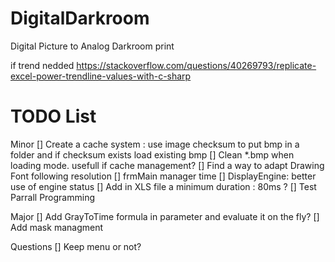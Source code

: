 # DigitalDarkroom
Digital Picture to Analog Darkroom print

if trend nedded https://stackoverflow.com/questions/40269793/replicate-excel-power-trendline-values-with-c-sharp

# TODO List

Minor
[] Create a cache system : use image checksum to put bmp in a folder and if checksum exists load existing bmp
[] Clean *.bmp when loading mode. usefull if cache management?
[] Find a way to adapt Drawing Font following resolution
[] frmMain manager time
[] DisplayEngine: better use of engine status
[] Add in XLS file a minimum duration : 80ms ?
[] Test Parrall Programming

Major
[] Add GrayToTime formula in parameter and evaluate it on the fly?
[] Add mask managment

Questions
[] Keep menu or not?

